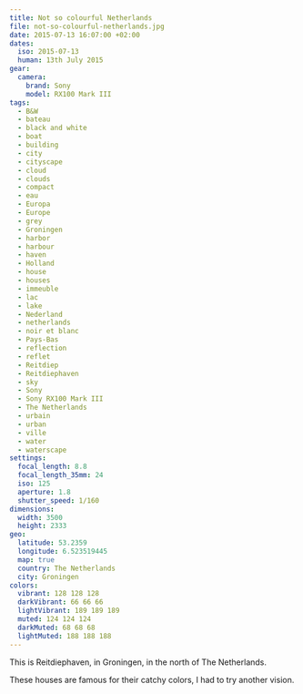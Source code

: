 ```yaml
---
title: Not so colourful Netherlands
file: not-so-colourful-netherlands.jpg
date: 2015-07-13 16:07:00 +02:00
dates:
  iso: 2015-07-13
  human: 13th July 2015
gear:
  camera:
    brand: Sony
    model: RX100 Mark III
tags:
  - B&W
  - bateau
  - black and white
  - boat
  - building
  - city
  - cityscape
  - cloud
  - clouds
  - compact
  - eau
  - Europa
  - Europe
  - grey
  - Groningen
  - harbor
  - harbour
  - haven
  - Holland
  - house
  - houses
  - immeuble
  - lac
  - lake
  - Nederland
  - netherlands
  - noir et blanc
  - Pays-Bas
  - reflection
  - reflet
  - Reitdiep
  - Reitdiephaven
  - sky
  - Sony
  - Sony RX100 Mark III
  - The Netherlands
  - urbain
  - urban
  - ville
  - water
  - waterscape
settings:
  focal_length: 8.8
  focal_length_35mm: 24
  iso: 125
  aperture: 1.8
  shutter_speed: 1/160
dimensions:
  width: 3500
  height: 2333
geo:
  latitude: 53.2359
  longitude: 6.523519445
  map: true
  country: The Netherlands
  city: Groningen
colors:
  vibrant: 128 128 128
  darkVibrant: 66 66 66
  lightVibrant: 189 189 189
  muted: 124 124 124
  darkMuted: 68 68 68
  lightMuted: 188 188 188
---
```


This is Reitdiephaven, in Groningen, in the north of The Netherlands.

These houses are famous for their catchy colors, I had to try another vision.

